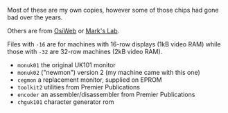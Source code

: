 Most of these are my own copies, however some of those chips had gone bad over the years.

Others are from [OsiWeb](https://www.osiweb.org/software.html) or [Mark's Lab](https://osi.marks-lab.com/software/roms.html).

Files with `-16` are for machines with 16-row displays (1kB video RAM) 
while those with `-32` are 32-row machines (2kB video RAM).

- `monuk01` the original UK101 monitor
- `monuk02` ("newmon") version 2 (my machine came with this one)
- `cegmon` a replacement monitor, supplied on EPROM
- `toolkit2` utilities from Premier Publications
- `encoder` an assembler/disassembler from Premier Publications
- `chguk101` character generator rom
